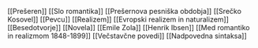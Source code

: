 [[Prešeren]]
[[Slo romantika]]
[[Prešernova pesniška obdobja]]
[[Srečko Kosovel]]
[[Pevcu]]
[[Realizem]]
[[Evropski realizem in naturalizem]]
[[Besedotvorje]]
[[Novela]]
[[Emile Zola]]
[[Henrik Ibsen]]
[[Med romantiko in realizmom 1848-1899]]
[[Večstavčne povedi]]
[[Nadpovedna sintaksa]]
